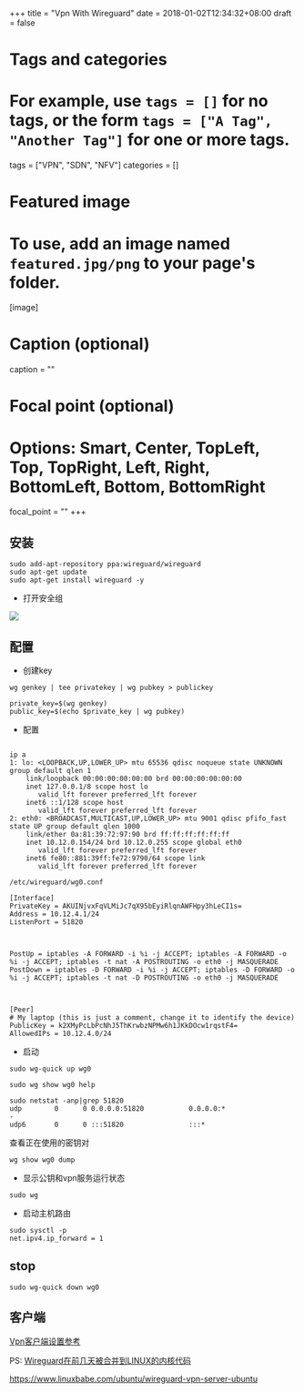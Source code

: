 +++
title = "Vpn With Wireguard"
date = 2018-01-02T12:34:32+08:00
draft = false

# Tags and categories
# For example, use `tags = []` for no tags, or the form `tags = ["A Tag", "Another Tag"]` for one or more tags.
tags = ["VPN", "SDN", "NFV"]
categories = []

# Featured image
# To use, add an image named `featured.jpg/png` to your page's folder. 
[image]
  # Caption (optional)
  caption = ""

  # Focal point (optional)
  # Options: Smart, Center, TopLeft, Top, TopRight, Left, Right, BottomLeft, Bottom, BottomRight
  focal_point = ""
+++

## 安装

```
sudo add-apt-repository ppa:wireguard/wireguard
sudo apt-get update
sudo apt-get install wireguard -y

```

- 打开安全组

![](/img/post/wireguard-sg.png)

## 配置

- 创建key

```
wg genkey | tee privatekey | wg pubkey > publickey

private_key=$(wg genkey)
public_key=$(echo $private_key | wg pubkey)

```

- 配置 

```

ip a
1: lo: <LOOPBACK,UP,LOWER_UP> mtu 65536 qdisc noqueue state UNKNOWN group default qlen 1
    link/loopback 00:00:00:00:00:00 brd 00:00:00:00:00:00
    inet 127.0.0.1/8 scope host lo
       valid_lft forever preferred_lft forever
    inet6 ::1/128 scope host
       valid_lft forever preferred_lft forever
2: eth0: <BROADCAST,MULTICAST,UP,LOWER_UP> mtu 9001 qdisc pfifo_fast state UP group default qlen 1000
    link/ether 0a:81:39:72:97:90 brd ff:ff:ff:ff:ff:ff
    inet 10.12.0.154/24 brd 10.12.0.255 scope global eth0
       valid_lft forever preferred_lft forever
    inet6 fe80::881:39ff:fe72:9790/64 scope link
       valid_lft forever preferred_lft forever

```



`/etc/wireguard/wg0.conf`

```
[Interface]
PrivateKey = AKUINjvxFqVLMiJc7qX95bEyiRlqnAWFHpy3hLeCI1s=
Address = 10.12.4.1/24
ListenPort = 51820



PostUp = iptables -A FORWARD -i %i -j ACCEPT; iptables -A FORWARD -o %i -j ACCEPT; iptables -t nat -A POSTROUTING -o eth0 -j MASQUERADE
PostDown = iptables -D FORWARD -i %i -j ACCEPT; iptables -D FORWARD -o %i -j ACCEPT; iptables -t nat -D POSTROUTING -o eth0 -j MASQUERADE



[Peer]
# My laptop (this is just a comment, change it to identify the device)
PublicKey = k2XMyPcLbPcNhJ5ThKrwbzNPMw6h1JKkDOcw1rqstF4=
AllowedIPs = 10.12.4.0/24

```

- 启动

```
sudo wg-quick up wg0

sudo wg show wg0 help

sudo netstat -anp|grep 51820
udp        0      0 0.0.0.0:51820           0.0.0.0:*                           -
udp6       0      0 :::51820                :::* 
```

查看正在使用的密钥对

```
wg show wg0 dump

```

- 显示公钥和vpn服务运行状态

```
sudo wg
```


- 启动主机路由

```
sudo sysctl -p
net.ipv4.ip_forward = 1
```

## stop

```
sudo wg-quick down wg0
```

## 客户端

[Vpn客户端设置参考](/post/vpn-win-setup/)


PS: [Wireguard在前几天被合并到LINUX的内核代码](https://www.linux.com/news/wireguard-to-be-merged-with-linux-net-next-tree-and-will-be-available-by-default-in-linux/)


https://www.linuxbabe.com/ubuntu/wireguard-vpn-server-ubuntu